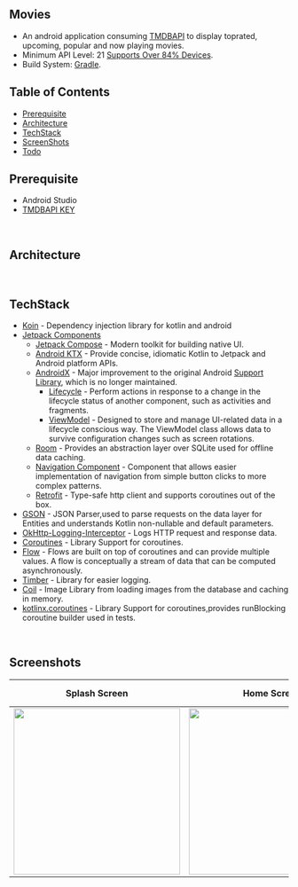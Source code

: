 ## Movies
- An android application consuming [TMDBAPI](https://developers.themoviedb.org/3/) to display toprated, upcoming,
  popular and now playing movies.
- Minimum API Level: 21 [Supports Over 84% Devices](https://developer.android.com).
- Build System: [Gradle](https://gradle.org/).

## Table of Contents
- [Prerequisite](#prerequisite)
- [Architecture](#architecture)
- [TechStack](#techstack)
- [ScreenShots](#screenshots)
- [Todo](#todo)

## Prerequisite
- Android Studio
- [TMDBAPI KEY](https://developers.themoviedb.org/3/)
<br>

## Architecture
<br>

## TechStack
- [Koin](https://insert-koin.io/) - Dependency injection library for kotlin and android
- [Jetpack Components](https://developer.android.com/jetpack)
    - [Jetpack Compose](https://developer.android.com/jetpack/compose) - Modern toolkit for building native UI.
    - [Android KTX](https://developer.android.com/kotlin/ktx.html) - Provide concise, idiomatic Kotlin to Jetpack and Android platform APIs.
    - [AndroidX](https://developer.android.com/jetpack/androidx) - Major improvement to the original Android [Support Library](https://developer.android.com/topic/libraries/support-library/index), which is no longer maintained.
      -   [Lifecycle](https://developer.android.com/topic/libraries/architecture/lifecycle) - Perform actions in response to a change in the lifecycle status of another component, such as activities and fragments.
      -   [ViewModel](https://developer.android.com/topic/libraries/architecture/viewmodel) - Designed to store and manage UI-related data in a lifecycle conscious way. The ViewModel class allows data to survive configuration changes such as screen rotations.
    - [Room](https://developer.android.com/training/data-storage/room) - Provides an abstraction layer over SQLite used for offline data caching.
    - [Navigation Component](https://developer.android.com/guide/navigation/navigation-getting-started) - Component that allows easier implementation of navigation from simple button clicks to more complex patterns.
  - [Retrofit](https://square.github.io/retrofit/) - Type-safe http client
    and supports coroutines out of the box.
- [GSON](https://github.com/square/gson) - JSON Parser,used to parse
  requests on the data layer for Entities and understands Kotlin non-nullable
  and default parameters.
- [OkHttp-Logging-Interceptor](https://github.com/square/okhttp/blob/master/okhttp-logging-interceptor) - Logs HTTP request and response data.
- [Coroutines](https://github.com/Kotlin/kotlinx.coroutines) - Library Support for coroutines.
- [Flow](https://developer.android.com/kotlin/flow) - Flows are built on top of coroutines and can provide multiple values. A flow is conceptually a stream of data that can be computed asynchronously.
- [Timber](https://github.com/JakeWharton/timber) - Library for easier logging.
- [Coil](https://coil-kt.github.io/coil/compose/) - Image Library from loading images from the database and caching in memory.
- [kotlinx.coroutines](https://github.com/Kotlin/kotlinx.coroutines) - Library Support for coroutines,provides runBlocking coroutine builder used in tests.
<br>
  
## Screenshots
<table>
<thead>
<tr>
<th align="center">Splash Screen</th>
<th align="center">Home Screen</th>
<th align="center">Detail Screen</th>
<th align="center">Liked Screen</th>
<th align="center">Search Screen</th>
</tr>
</thead>
<tbody>
<tr>
<td><img src="resources/" width="300"></td>
<td><img src="resources/" width="300"></td>
<td><img src="resources/" width="300"></td>
</tr>
</tbody>
</table>

